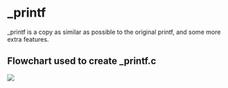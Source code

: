 # _printf

_printf is a copy as similar as possible to the original printf, and some more
extra features.

## Flowchart used to create _printf.c

![](https://drive.google.com/file/d/1z_DfH82ngiM_o0IIWPPw4rKaNbhS1HHh/view?usp=sharing)


